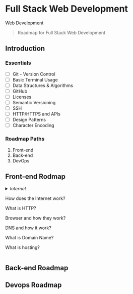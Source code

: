 # Full Stack Web Development
Web Development

> Roadmap for Full Stack Web Development 

## Introduction

### Essentials

- [ ] Git - Version Control
- [ ] Basic Terminal Usage
- [ ] Data Structures & Algorithms
- [ ] GitHub
- [ ] Licenses
- [ ] Semantic Versioning
- [ ] SSH
- [ ] HTTP/HTTPS and APIs
- [ ] Design Patterns
- [ ] Character Encoding

### Roadmap Paths
1. Front-end
2. Back-end
3. DevOps

## Front-end Rodmap

<details>
<summary><i>Internet</i>
</summry>



<p>

 How does the Internet work?

 What is HTTP?

 Browser and how they work?

 DNS and how it work?

 What is Domain Name?

 What is hosting?

</p>
</details>

## Back-end Roadmap

## Devops Roadmap